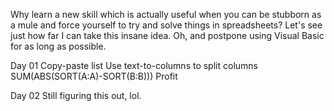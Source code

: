 Why learn a new skill which is actually useful when you can be stubborn as a mule and force yourself to try and solve things in spreadsheets?
Let's see just how far I can take this insane idea.
Oh, and postpone using Visual Basic for as long as possible.

Day 01
Copy-paste list
Use text-to-columns to split columns
SUM(ABS(SORT(A:A)-SORT(B:B)))
Profit

Day 02
Still figuring this out, lol.
